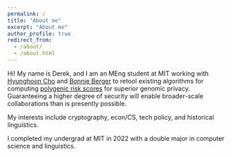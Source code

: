 ```yaml
---
permalink: /
title: "About me"
excerpt: "About me"
author_profile: true
redirect_from: 
  - /about/
  - /about.html
---
```


Hi! My name is Derek, and I am an MEng student at MIT working with [Hyunghoon Cho](https://hhcho.com/index.html) and [Bonnie Berger](https://people.csail.mit.edu/bab/) to retool existing algorithms for computing [polygenic risk scores](https://www.cdc.gov/genomics/disease/polygenic.htm) for superior genomic privacy. Guaranteeing a higher degree of security will enable broader-scale collaborations than is presently possible.

My interests include cryptography, econ/CS, tech policy, and historical linguistics.

I completed my undergrad at MIT in 2022 with a double major in computer science and linguistics.
